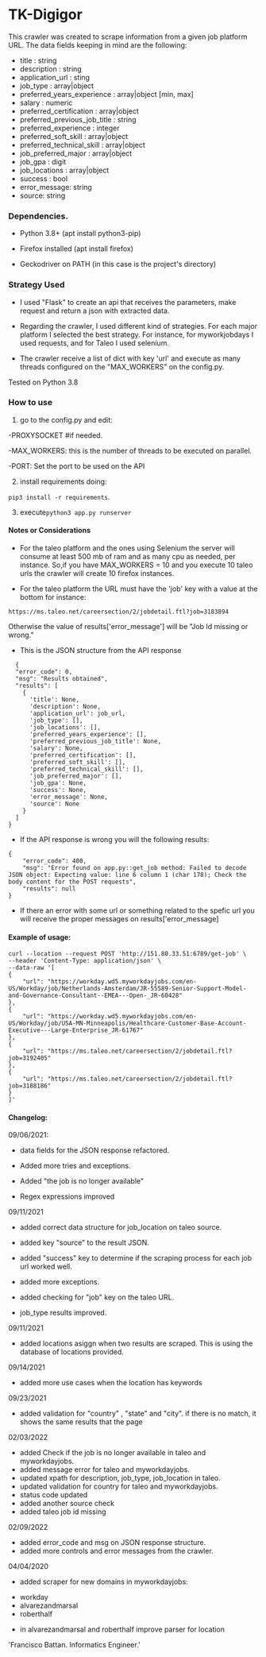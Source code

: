 # TK-Digigor

This crawler was created to scrape information from a given job platform URL.
The data fields keeping in mind are the following:

- title : string
- description : string
- application_url : sting
- job_type : array|object
- preferred_years_experience : array|object [min, max]
- salary : numeric
- preferred_certification : array|object
- preferred_previous_job_title : string
- preferred_experience : integer
- preferred_soft_skill : array|object
- preferred_technical_skill : array|object
- job_preferred_major : array|object
- job_gpa : digit
- job_locations : array|object
- success : bool
- error_message: string
- source: string

### Dependencies.

* Python 3.8+ (apt install python3-pip)

* Firefox installed (apt install firefox)

* Geckodriver on PATH (in this case is the project's directory)

### Strategy Used

- I used "Flask" to create an api that receives the parameters, 
make request and return a json with extracted data.
  
- Regarding the crawler, I used different kind of strategies. For each major platform I selected the best strategy. 
For instance, for myworkjobdays I used requests, and for Taleo I used selenium.
  
- The crawler receive a list of dict with key 'url' and execute as many threads configured on the "MAX_WORKERS" on the config.py.

Tested on Python 3.8

### How to use

1) go to the config.py and edit:

-PROXYSOCKET #if needed.
   
-MAX_WORKERS: this is the number of threads to be executed on parallel. 

-PORT: Set the port to be used on the API
    
2) install requirements doing:

```pip3 install -r requirements```.

3) execute```python3 app.py runserver```
    
#### Notes or Considerations

- For the taleo platform and the ones using Selenium the server will consume at least 500 mb of ram and as many cpu as needed, per instance.
So,if you have MAX_WORKERS = 10 and you execute 10 taleo urls the crawler will create 10 firefox instances.
  
- For the taleo platform the URL must have the 'job' key with a value at the bottom for instance:
  
```
https://ms.taleo.net/careersection/2/jobdetail.ftl?job=3183894
```

Otherwise the value of results['error_message'] will be "Job Id missing or wrong."
 
- This is the JSON structure from the API response
```
  {
  "error_code": 0, 
  "msg": "Results obtained", 
  "results": [
    {
      'title': None,
      'description': None,
      'application_url': job_url,
      'job_type': [],
      'job_locations': [],
      'preferred_years_experience': [],
      'preferred_previous_job_title': None,
      'salary': None,
      'preferred_certification': [],
      'preferred_soft_skill': [],
      'preferred_technical_skill': [],
      'job_preferred_major': [],
      'job_gpa': None,
      'success': None,
      'error_message': None,
      'source': None
    }
  ]
}
```
- If the API response is wrong you will the following results:
```
{
    "error_code": 400,
    "msg": "Error found on app.py::get_job method: Failed to decode JSON object: Expecting value: line 6 column 1 (char 178); Check the body content for the POST requests",
    "results": null
}
```
- If there an error with some url or something related to the spefic url you will receive the proper messages on results['error_message]


#### Example of usage:
```
curl --location --request POST 'http://151.80.33.51:6789/get-job' \
--header 'Content-Type: application/json' \
--data-raw '[
{
    "url": "https://workday.wd5.myworkdayjobs.com/en-US/Workday/job/Netherlands-Amsterdam/JR-55589-Senior-Support-Model-and-Governance-Consultant--EMEA---Open-_JR-60428"
},
{
    "url": "https://workday.wd5.myworkdayjobs.com/en-US/Workday/job/USA-MN-Minneapolis/Healthcare-Customer-Base-Account-Executive---Large-Enterprise_JR-61767"
},
{
    "url": "https://ms.taleo.net/careersection/2/jobdetail.ftl?job=3192405"
},
{
    "url": "https://ms.taleo.net/careersection/2/jobdetail.ftl?job=3188186"
}
]'
```
#### Changelog:

09/06/2021:

- data fields for the JSON response refactored.

- Added more tries and exceptions.

- Added "the job is no longer available"

- Regex expressions improved 

09/11/2021 

- added correct data structure for job_location on taleo source.

- added key "source" to the result JSON.

- added "success" key to determine if the scraping process for each job url worked well.

- added more exceptions.

- added checking for "job" key on the taleo URL.

- job_type results improved.

09/11/2021

- added locations asiggn when two results are scraped. This is using the database of locations provided.

09/14/2021

- added more use cases when the location has keywords

09/23/2021

- added validation for "country" , "state" and "city". if there is no match, it shows the same results that the page

02/03/2022

- added Check if the job is no longer available in taleo and myworkdayjobs.
- added message error for taleo and myworkdayjobs.
- updated xpath for description, job_type, job_location in taleo.
- updated validation for country for taleo and myworkdayjobs. 
- status code updated
- added another source check 
- added taleo job id missing

02/09/2022 

- added error_code and msg on JSON response structure.
- added more controls and error messages from the crawler.

04/04/2020
- added scraper for new domains in myworkdayjobs: 
* workday
* alvarezandmarsal
* roberthalf

- in alvarezandmarsal and roberthalf improve parser for location


'Francisco Battan. Informatics Engineer.'
